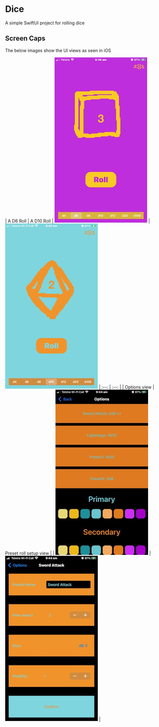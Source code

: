 # Dice
A simple SwiftUI project for rolling dice
## Screen Caps
The below images show the UI views as seen in iOS

| A D6 Roll | A D10 Roll |
![A D6 Roll](/Dice/Assets.xcassets/Caps/IMG_1100.imageset/IMG_1100.jpeg) | ![A D10 Roll](/Dice/Assets.xcassets/Caps/IMG_1103.imageset/IMG_1103.jpeg)
| :--: | :--: |
| Options view | Preset roll setup view |
| ![Options view](/Dice/Assets.xcassets/Caps/IMG_1104.imageset/IMG_1104.jpeg) | ![Preset roll setup view](/Dice/Assets.xcassets/Caps/IMG_1105.imageset/IMG_1105.jpeg) |

